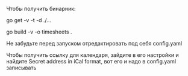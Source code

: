 Чтобы получить бинарник:

go get -v -t -d ./...

go build -v -o timesheets .

Не забудьте перед запуском отредактировать под себя config.yaml

Чтобы получить ссылку для календаря, зайдите в его настройки и найдите Secret address in iCal format, вот его и надо в config.yaml записывать
